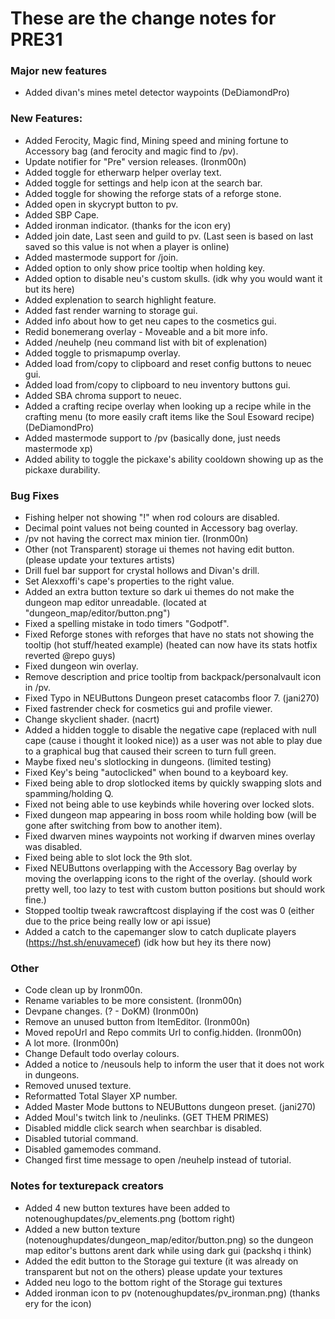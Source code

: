 # These are the change notes for PRE31

### **Major new features**

- Added divan's mines metel detector waypoints (DeDiamondPro)

### **New Features:**
- Added Ferocity, Magic find, Mining speed and mining fortune to Accessory bag (and ferocity and magic find to /pv).
- Update notifier for "Pre" version releases. (Ironm00n)
- Added toggle for etherwarp helper overlay text.
- Added toggle for settings and help icon at the search bar.
- Added toggle for showing the reforge stats of a reforge stone.
- Added open in skycrypt button to pv.
- Added SBP Cape.
- Added ironman indicator. (thanks for the icon ery)
- Added join date, Last seen and guild to pv. (Last seen is based on last saved so this value is not when a player is online)
- Added mastermode support for /join.
- Added option to only show price tooltip when holding key.
- Added option to disable neu's custom skulls. (idk why you would want it but its here)
- Added explenation to search highlight feature.
- Added fast render warning to storage gui.
- Added info about how to get neu capes to the cosmetics gui.
- Redid bonemerang overlay - Moveable and a bit more info.
- Added /neuhelp (neu command list with bit of explenation)
- Added toggle to prismapump overlay.
- Added load from/copy to clipboard and reset config buttons to neuec gui.
- Added load from/copy to clipboard to neu inventory buttons gui.
- Added SBA chroma support to neuec.
- Added a crafting recipe overlay when looking up a recipe while in the crafting menu (to more easily craft items like the Soul Esoward recipe) (DeDiamondPro)
- Added mastermode support to /pv (basically done, just needs mastermode xp)
- Added ability to toggle the pickaxe's ability cooldown showing up as the pickaxe durability.


### **Bug Fixes**
- Fishing helper not showing "!" when rod colours are disabled.
- Decimal point values not being counted in Accessory bag overlay.
- /pv not having the correct max minion tier. (Ironm00n)
- Other (not Transparent) storage ui themes not having edit button. (please update your textures artists)
- Drill fuel bar support for crystal hollows and Divan's drill.
- Set Alexxoffi's cape's properties to the right value.
- Added an extra button texture so dark ui themes do not make the dungeon map editor unreadable. (located at "dungeon_map/editor/button.png")
- Fixed a spelling mistake in todo timers "Godpotf".
- Fixed Reforge stones with reforges that have no stats not showing the tooltip (hot stuff/heated example) (heated can now have its stats hotfix reverted @repo guys)
- Fixed dungeon win overlay.
- Remove description and price tooltip from backpack/personalvault icon in /pv.
- Fixed Typo in NEUButtons Dungeon preset catacombs floor 7. (jani270)
- Fixed fastrender check for cosmetics gui and profile viewer.
- Change skyclient shader. (nacrt)
- Added a hidden toggle to disable the negative cape (replaced with null cape (cause i thought it looked nice)) as a user was not able to play due to a graphical bug that caused their screen to turn full green.
- Maybe fixed neu's slotlocking in dungeons. (limited testing)
- Fixed Key's being "autoclicked" when bound to a keyboard key.
- Fixed being able to drop slotlocked items by quickly swapping slots and spamming/holding Q.
- Fixed not being able to use keybinds while hovering over locked slots.
- Fixed dungeon map appearing in boss room while holding bow (will be gone after switching from bow to another item).
- Fixed dwarven mines waypoints not working if dwarven mines overlay was disabled.
- Fixed being able to slot lock the 9th slot.
- Fixed NEUButtons overlapping with the Accessory Bag overlay by moving the overlapping icons to the right of the overlay. (should work pretty well, too lazy to test with custom button positions but should work fine.)
- Stopped tooltip tweak rawcraftcost displaying if the cost was 0 (either  due to the price being really low or api issue)
- Added a catch to the capemanger slow to catch duplicate players (https://hst.sh/enuvamecef) (idk how but hey its there now)


### **Other**
- Code clean up by Ironm00n.
- Rename variables to be more consistent. (Ironm00n)
- Devpane changes. (? - DoKM) (Ironm00n)
- Remove an unused button from ItemEditor. (Ironm00n)
- Moved repoUrl and Repo commits Url to config.hidden. (Ironm00n)
- A lot more. (Ironm00n)
- Change Default todo overlay colours.
- Added a notice to /neusouls help to inform the user that it does not work in dungeons.
- Removed unused texture.
- Reformatted Total Slayer XP number.
- Added Master Mode buttons to NEUButtons dungeon preset. (jani270)
- Added Moul's twitch link to /neulinks. (GET THEM PRIMES)
- Disabled middle click search when searchbar is disabled.
- Disabled tutorial command.
- Disabled gamemodes command.
- Changed first time message to open /neuhelp instead of tutorial.

### **Notes for texturepack creators**

- Added 4 new button textures have been added to notenoughupdates/pv_elements.png (bottom right)
- Added a new button texture (notenoughupdates/dungeon_map/editor/button.png) so the dungeon map editor's buttons arent dark while using dark gui (packshq i think)
- Added the edit button to the Storage gui texture (it was already on transparent but not on the others) please update your textures
- Added neu logo to the bottom right of the Storage gui textures
- Added ironman icon to pv (notenoughupdates/pv_ironman.png) (thanks ery for the icon)



